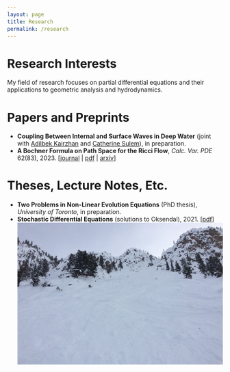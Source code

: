 ```yaml
---
layout: page
title: Research
permalink: /research
---
```


Research Interests
======

My field of research focuses on partial differential equations and their applications to geometric analysis and hydrodynamics.

Papers and Preprints
======
  - **Coupling Between Internal and Surface Waves in Deep Water** (joint with [Adilbek Kairzhan](https://sites.google.com/view/akairzhan) and [Catherine Sulem](https://www.math.toronto.edu/sulem/)), in preparation.
  - **A Bochner Formula on Path Space for the Ricci Flow**, _Calc. Var. PDE_ 62(83), 2023. \[[journal](https://doi.org/10.1007/s00526-022-02420-3) \| [pdf](/assets/1909.04193.pdf) \| [arxiv](https://arxiv.org/abs/1909.04193)\]

Theses, Lecture Notes, Etc.
======
  - **Two Problems in Non-Linear Evolution Equations** (PhD thesis), _University of Toronto_, in preparation.
  - **Stochastic Differential Equations** (solutions to Oksendal), 2021. \[[pdf](/assets/Solutions_to_Oksendal.pdf)]
![](assets/img/KHMR_Terminator.jpg)
